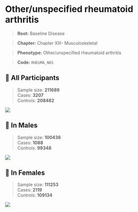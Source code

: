# Other/unspecified rheumatoid arthritis

> **Root:** Baseline Disease  

> **Chapter:** Chapter XIII- Musculoskeletal  

> **Phenotype:** Other/unspecified rheumatoid arthritis  

> **Code:** `RHEUMA_NOS`

## 🧪 All Participants  
> Sample size: **211689**  
> Cases: **3207**  
> Controls: **208482**
<img src="/Disease/Figures/ALL/Incidence/RHEUMA_NOS.png"/>
<CsvTable src="/Disease_Data/ALL/Incidence/COX_RHEUMA_NOS.csv" label="🔍 View full results" />

## 👨 In Males  
> Sample size: **100436**  
> Cases: **1088**  
> Controls: **99348**
<img src="/Disease/Figures/Male/Incidence/RHEUMA_NOS.png"/>
<CsvTable src="/Disease_Data/Male/Incidence/COX_RHEUMA_NOS.csv" label="🔍 View full results" />

## 👩 In Females  
> Sample size: **111253**  
> Cases: **2119**  
> Controls: **109134**
<img src="/Disease/Figures/Female/Incidence/RHEUMA_NOS.png"/>
<CsvTable src="/Disease_Data/Female/Incidence/COX_RHEUMA_NOS.csv" label="🔍 View full results" />
